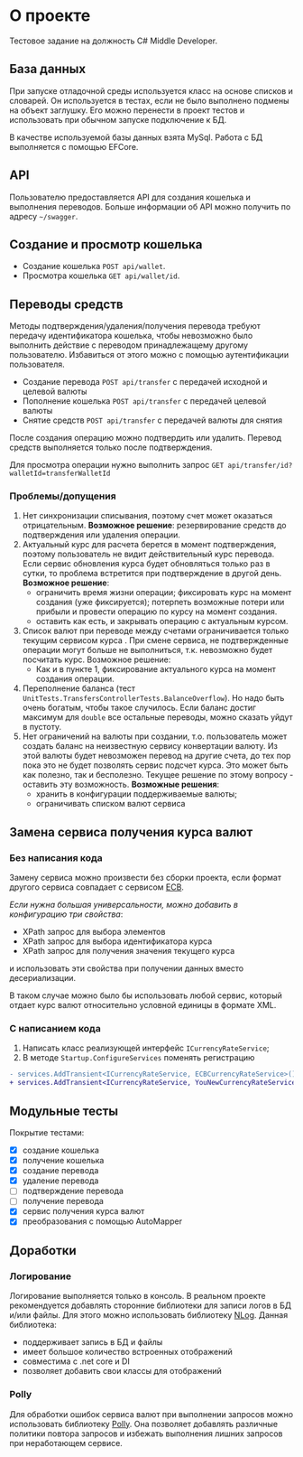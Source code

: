 # О проекте

Тестовое задание на должность C# Middle Developer.

## База данных

При запуске отладочной среды используется класс на основе списков и словарей. Он используется в тестах, если не было выполнено подмены на объект заглушку. Его можно перенести в проект тестов и использовать при обычном запуске подключение к БД.

В качестве используемой базы данных взята MySql. Работа с БД выполняется с помощью EFCore.

## API

Пользователю предоставляется API для создания кошелька и выполнения переводов. Больше информации об API можно получить по адресу `~/swagger`.

## Создание и просмотр кошелька

- Создание кошелька `POST api/wallet`.
- Просмотра кошелька `GET api/wallet/id`.

## Переводы средств

Методы подтверждения/удаления/получения перевода требуют передачу идентификатора кошелька, чтобы невозможно было выполнить действие с переводом принадлежащему другому пользователю.
Избавиться от этого можно с помощью аутентификации пользователя.

- Создание перевода `POST api/transfer` с передачей исходной и целевой валюты
- Пополнение кошелька `POST api/transfer` с передачей целевой валюты
- Снятие средств `POST api/transfer` с передачей валюты для снятия

После создания операцию можно подтвердить или удалить. Перевод средств выполняется только после подтверждения.

Для просмотра операции нужно выполнить запрос `GET api/transfer/id?walletId=transferWalletId`

### Проблемы/допущения

1. Нет синхронизации списывания, поэтому счет может оказаться отрицательным. **Возможное решение**: резервирование средств до подтверждения или удаления операции.
1. Актуальный курс для расчета берется в момент подтверждения, поэтому пользователь не видит действительный курс перевода. Если сервис обновления курса будет обновляться только раз в сутки, то проблема встретится при подтверждение в другой день. **Возможное решение**:
   - ограничить время жизни операции; фиксировать курс на момент создания (уже фиксируется); потерпеть возможные потери или прибыли и провести операцию по курсу на момент создания.
   - оставить как есть, и закрывать операцию с актуальным курсом.
1. Список валют при переводе между счетами ограничивается только текущим сервисом курса . При смене сервиса, не подтвержденные операции могут больше не выполниться, т.к. невозможно будет посчитать курс. Возможное решение:
   - Как и в пункте 1, фиксирование актуального курса на момент создания операции.
1. Переполнение баланса (тест `UnitTests.TransfersControllerTests.BalanceOverflow`). Но надо быть очень богатым, чтобы такое случилось. Если баланс достиг максимум для `double` все остальные переводы, можно сказать уйдут в пустоту.
1. Нет ограничений на валюты при создании, т.о. пользователь может создать баланс на неизвестную сервису конвертации валюту. Из этой валюты будет невозможен перевод на другие счета, до тех пор пока это не будет позволять сервис подсчет курса. Это может быть как полезно, так и бесполезно. Текущее решение по этому вопросу - оставить эту возможность. **Возможные решения**:
   - хранить в конфигурации поддерживаемые валюты;
   - ограничивать списком валют сервиса

## Замена сервиса получения курса валют

### Без написания кода

Замену сервиса можно произвести без сборки проекта, если формат другого сервиса совпадает с сервисом [ECB](https://www.ecb.europa.eu/stats/eurofxref/eurofxref-daily.xml). 

*Если нужна большая универсальности, можно добавить в конфигурацию три свойства*:

- XPath запрос для выбора элементов
- XPath запрос для выбора идентификатора курса
- XPath запрос для получения значения текущего курса

и использовать эти свойства при получении данных вместо десериализации.

В таком случае можно было бы использовать любой сервис, который отдает курс валют относительно условной единицы в формате XML.

### С написанием кода

1. Написать класс реализующей интерфейс `ICurrencyRateService`;
2. В методе `Startup.ConfigureServices` поменять регистрацию 

```diff
- services.AddTransient<ICurrencyRateService, ECBCurrencyRateService>();
+ services.AddTransient<ICurrencyRateService, YouNewCurrencyRateService>();
```

## Модульные тесты

Покрытие тестами:

- [x] создание кошелька
- [x] получение кошелька
- [x] создание перевода
- [x] удаление перевода
- [ ] подтверждение перевода
- [ ] получение перевода
- [x] сервис получения курса валют
- [x] преобразования с помощью AutoMapper

## Доработки

### Логирование

Логирование выполняется только в консоль. В реальном проекте рекомендуется добавлять сторонние библиотеки для записи логов в БД и/или файлы. Для этого можно использовать библиотеку [NLog](https://nlog-project.org/). Данная библиотека:

- поддерживает запись в БД и файлы
- имеет большое количество встроенных отображений
- совместима с .net core и DI
- позволяет добавить свои классы для отображений

### Polly

Для обработки ошибок сервиса валют при выполнении запросов можно использовать библиотеку [Polly](https://github.com/App-vNext/Polly). Она позволяет добавлять различные политики повтора запросов и избежать выполнения лишних запросов при неработающем сервисе.